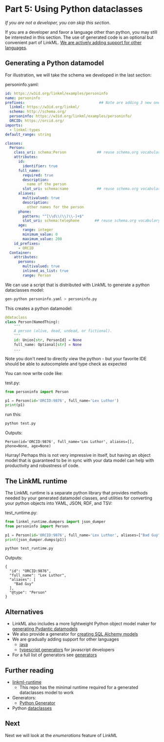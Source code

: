# Part 5: Using Python dataclasses

*If you are not a developer, you can skip this section*.

If you are a developer and favor a language other than python, you may
still be interested in this section. The use of generated code is an
optional but convenient part of LinkML. [We are actively adding support
for other languages](https://linkml.io/linkml/faq/general.html#is-linkml-only-for-python-developers).

## Generating a Python datamodel

For illustration, we will take the schema we developed in the last section:

personinfo.yaml:

```yaml
id: https://w3id.org/linkml/examples/personinfo
name: personinfo
prefixes:                                  ## Note are adding 3 new ones here
  linkml: https://w3id.org/linkml/
  schema: http://schema.org/
  personinfo: https://w3id.org/linkml/examples/personinfo/
  ORCID: https://orcid.org/
imports:
  - linkml:types
default_range: string

classes:
  Person:
    class_uri: schema:Person              ## reuse schema.org vocabulary
    attributes:
      id:
        identifier: true
      full_name:
        required: true
        description:
          name of the person
        slot_uri: schema:name             ## reuse schema.org vocabulary
      aliases:
        multivalued: true
        description:
          other names for the person
      phone:
        pattern: "^[\\d\\(\\)\\-]+$"
        slot_uri: schema:telephone       ## reuse schema.org vocabulary
      age:
        range: integer
        minimum_value: 0
        maximum_value: 200
    id_prefixes:
      - ORCID
  Container:
    attributes:
      persons:
        multivalued: true
        inlined_as_list: true
        range: Person
```

We can use a script that is distributed with LinkML to generate a python dataclasses model:

```bash
gen-python personinfo.yaml > personinfo.py
```

This creates a python datamodel:

```python
@dataclass
class Person(NamedThing):
    """
    A person (alive, dead, undead, or fictional).
    """
    id: Union[str, PersonId] = None
    full_name: Optional[str] = None
    ...
```

Note you don't need to directly view the python - but your favorite IDE should be able to autocomplete and type check as expected

You can now write code like:

test.py:

```python
from personinfo import Person

p1 = Person(id='ORCID:9876', full_name='Lex Luthor')
print(p1)
```

run this:

```bash
python test.py
```

Outputs:

```text
Person(id='ORCID:9876', full_name='Lex Luthor', aliases=[], phone=None, age=None)
```

Hurray! Perhaps this is not very impressive in itself,
but having an object model that is guaranteed to be in sync with your data model can
help with productivity and robustness of code.

## The LinkML runtime

The LinkML runtime is a separate python library that provides methods needed by your generated datamodel classes, and utilities for converting your python objects into YAML, JSON, RDF, and TSV:

test_runtime.py:

```python
from linkml_runtime.dumpers import json_dumper
from personinfo import Person

p1 = Person(id='ORCID:9876', full_name='Lex Luthor', aliases=["Bad Guy"])
print(json_dumper.dumps(p1))
```

```bash
python test_runtime.py
```

Outputs:

```text
{
  "id": "ORCID:9876",
  "full_name": "Lex Luthor",
  "aliases": [
    "Bad Guy"
  ],
  "@type": "Person"
}
```

## Alternatives

- LinkML also includes a more lightweight Python object model maker for [generating Pydantic datamodels](https://linkml.io/linkml/generators/pydantic.html)
- We also provide a generator for [creating SQL Alchemy models](https://linkml.io/linkml/generators/sqlalchemy.html)
- We are gradually adding support for other languages
   - [java](https://linkml.io/linkml/generators/java.html)
   - [typescript generators](https://linkml.io/linkml/generators/typescript.html) for javascript developers
- For a full list of generators see [generators](https://linkml.io/linkml/generators/index.html)


## Further reading

* [linkml-runtime](https://github.com/linkml/linkml-runtime)
    - This repo has the minimal runtime required for a generated dataclasses model to work
* Generators:
    - [Python Generator](../generators/python)
* Python [dataclasses](https://docs.python.org/3/library/dataclasses.html)

## Next

Next we will look at the *enumerations* feature of LinkML

